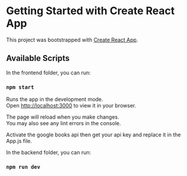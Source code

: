 # Getting Started with Create React App

This project was bootstrapped with [Create React App](https://github.com/facebook/create-react-app).

## Available Scripts

In the frontend folder, you can run:

### `npm start`

Runs the app in the development mode.\
Open [http://localhost:3000](http://localhost:3000) to view it in your browser.

The page will reload when you make changes.\
You may also see any lint errors in the console.

Activate the google books api then get your api key and replace it in the App.js file.

In the backend folder, you can run:

### `npm run dev`

